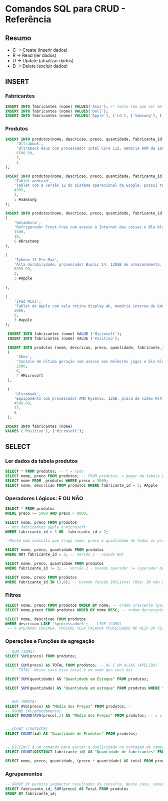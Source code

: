# Comandos SQL para CRUD - Referência

## Resumo
- C -> Create (inserir dados)
- R -> Read (ler dados)
- U -> Update (atualizar dados)
- D -> Delete (excluir dados)

 
## INSERT

### Fabricantes
```sql
INSERT INTO fabricantes (nome) VALUES('Asus'); /* texto tem que ser em aspas simples*/
INSERT INTO fabricantes (nome) VALUES('Dell');
INSERT INTO fabricantes (nome) VALUES('Apple'), ('LG'), ('Samsung'), ('Brastemp');
```

### Produtos
```sql
INSERT INTO produtos(nome, descricao, preco, quantidade, fabricante_id) VALUES (
     'Ultrabook',
     'Ultrabook Asus com processador intel Core i12, memória RAM de 16GB e Windows 11',
     6500.99,
     7,
     1
);

INSERT INTO produtos(nome, descricao, preco, quantidade, fabricante_id) VALUES (
    'Tablet android',
    'Tablet com a versão 12 do sistema operacional da Google, possui tela de 10 polegadas e armazenamento de 64GB.',
    4999,
    3,
    5 #Samsung
);

INSERT INTO produtos(nome, descricao, preco, quantidade, fabricante_id) VALUES 
(
    'Geladeira',
    'Refrigerador Frost-free com acesso à Internet das coisas e Bla bla bla',
    1500,
    10,
    6 #Brastemp 
),

(
    'Iphone 13 Pro Max',
    'Alta durabilidade, processador Bionic 14, 128GB de armazenamento, 6GB de RAM e caro pra caramba',
    6999.99,
    3,
    3 #Apple
    
),

(
    'iPad Mini',
    'Tablet da Apple com tela retina display 4k, memória interna de 64GB, acesso ao iCloud.',
    5000,
    8,
    3 #apple
);
```

<!--1)Insira mais 2 fabricantes: Positivo e Microsoft

2) Insira mais 2 produtos:

    - Xbox; console de última geração com acesso aos melhores jogos e bla bla; 2500; 6; Microsoft

    - Ultrabook; Equipamento com processador AMD Ryzen55; 12GB; placa de vídeo RTX; 4500.68; 12; Positivo -->

```sql 
 INSERT INTO fabricantes (nome) VALUE ('Microsoft');
 INSERT INTO fabricantes (nome) VALUE ('Positivo');
 ```
```sql
 INSERT INTO produtos (nome, descricao, preco, quantidade, fabricante_id) VALUES 
 (
     'Xbox',
     'Console de última geração com acesso aos melhores jogos e bla bla.',
     2500,
     6,
     7 #Microsoft
 ),

 (
    'Ultrabook',
    'Equipamento com processador AMD Ryzen55, 12GB, placa de vídeo RTX.',
    4500.68,
    12,
    8
 );
 ```

 ```sql
INSERT INTO fabricantes (nome)
VALUES ('Positivo'), ('Microsoft');
 ```

 ## SELECT

 ### Ler dados da tabela produtos
 ```sql
 SELECT * FROM produtos; -- * = tudo
 SELECT nome, preco FROM produtos; -- FROM produtos; = pegar da tabela produtos
 SELECT nome FROM  produtos WHERE preco < 5000;
 SELECT nome, descricao FROM produtos WHERE fabricante_id = 3; #Apple
 ```


 ### Operadores Lógicos: E OU NÃO 
```sql
SELECT * FROM produtos 
WHERE preco >= 5000 AND preco < 8000;

SELECT nome, preco FROM produtos
-- dos fabricantes apple e microsoft
WHERE fabricante_id = 3 OR  fabricante_id = 7;

--Monte uma consulta que traga nome, preco e quantidade de todos os produtos exceto os do fabricante apple
```
```sql
SELECT nome, preco, quantidade FROM produtos
WHERE NOT fabricante_id = 3; -- Versão 1 - usando NOT

SELECT nome, preco, quantidade FROM produtos
WHERE fabricante_id != 3; -- Versão 2 - Usando operador != (operador de diferença)

SELECT nome, preco FROM produtos
WHERE fabricante_id IN (3,8); -- Usando função IN(Lista) (Obs: IN não é um operador lógico).
```


### Filtros
```sql
SELECT nome, preco FROM produtos ORDER BY nome; -- ordem crescente (para letras em ordem alfabética)
SELECT nome,preco FROM produtos ORDER BY nome DESC; -- ordem decrecente 

SELECT nome, descricao FROM produtos 
WHERE descricao LIKE '%processador%'; -- LIKE (COMO)
 -- % OPERADOR CORINGA, PROCURE PELA PALAVRA PROCESSADOR NO MEIO DO TEXTO (SIGNIFICA QUALQUER TEXTO, NESSE CASO QUALQUER COISA ANTES OU DEPOIS DA PALAVRA NAO IMPORTA OQ É, APENAS A PALAVRA Q ESTA ENTRE OS %...%)
```

### Operações e Funções de agregação
```sql
-- SUM (SOMA)
SELECT SUM(preco) FROM produtos; 

SELECT SUM(preco) AS TOTAL FROM produtos; -- AS É UM ALIAS (APELIDO) 
-- ( 'TOTAL' Nesse caso esse total é um nome que você da)

SELECT SUM(quantidade) AS "Quantidade em Estoque" FROM produtos;

SELECT SUM(quantidade) AS "Quantidade em estoque" FROM produtos WHERE fabricante_id = 3; -- Apple


-- AVG (MÉDIA)
SELECT AVG(preco) AS "Média dos Preços" FROM produtos; -
-- ROUND (Arredondamento) 
SELECT ROUND(AVG(preco),2) AS "Média dos Preços" FROM produtos; -- a virgula igual no exemplo ...,2 serve para vc definir o número de casa decimais que vai aparecer


-- COUNT (CONTAGEM)
SELECT COUNT(id) AS "Quantidade de Produtos" FROM produtos;


-- DISTINCT é um comando para evitar a duplicidade na contagem de campos que não são chave-primária
SELECT COUNT(DISTINCT fabricante_id) AS "Quantidade de fabricantes" FROM produtos; -- DISTINCT VAI VER Q O FABRICANTE SE REPETE E VAI CONTAR SOMENTE UMA VEZ

SELECT nome, preco, quantidade, (preco * quantidade) AS total FROM produtos;
```

### Agrupamentos
```sql
-- GROUP BY permite segmentar resultados da consulta. Neste caso, somamos todos os preços e segmentos/agrupando por cada fabricante.
SELECT fabricante_id, SUM(preco) AS Total FROM produtos
GROUP BY fabricante_id;
```

